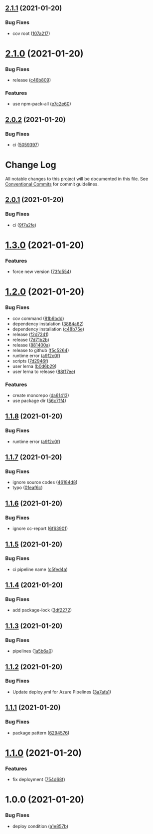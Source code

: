 ## [2.1.1](https://github.com/tecidosbr/gestao-contratos-service/compare/v2.1.0...v2.1.1) (2021-01-20)


### Bug Fixes

* cov root ([107a217](https://github.com/tecidosbr/gestao-contratos-service/commit/107a217c99505526f9ec467f1a2433b815fcf2ae))

# [2.1.0](https://github.com/tecidosbr/gestao-contratos/compare/v2.0.2...v2.1.0) (2021-01-20)


### Bug Fixes

* release ([c46b809](https://github.com/tecidosbr/gestao-contratos/commit/c46b809f5a978ffc87925ad004ae770b6fb4f3f8))


### Features

* use npm-pack-all ([e7c2e60](https://github.com/tecidosbr/gestao-contratos/commit/e7c2e60957a25298148b7fc2c99e5fc8d0dd05e6))

## [2.0.2](https://github.com/tecidosbr/gestao-contratos/compare/v2.0.1...v2.0.2) (2021-01-20)


### Bug Fixes

* ci ([5059397](https://github.com/tecidosbr/gestao-contratos/commit/505939750649ca7101895d66b4cc11638cccef4f))

# Change Log

All notable changes to this project will be documented in this file.
See [Conventional Commits](https://conventionalcommits.org) for commit guidelines.

## [2.0.1](https://github.com/tecidosbr/gestao-contratos-service/compare/v1.3.0...v2.0.1) (2021-01-20)


### Bug Fixes

* ci ([9f7a2fe](https://github.com/tecidosbr/gestao-contratos-service/commit/9f7a2fe491996f50792b2b076fca0f5d1701eff0))





# [1.3.0](https://github.com/tecidosbr/gestao-contratos-service/compare/v1.2.0...v1.3.0) (2021-01-20)


### Features

* force new version ([73fd554](https://github.com/tecidosbr/gestao-contratos-service/commit/73fd554ade1e2b89fca5f0f26c6af7416030a526))

# [1.2.0](https://github.com/tecidosbr/gestao-contratos-service/compare/v1.1.7...v1.2.0) (2021-01-20)


### Bug Fixes

* cov command ([81b6bdd](https://github.com/tecidosbr/gestao-contratos-service/commit/81b6bdd604fd16574cef62a1478a213df0081fdf))
* dependency instalation ([3884a62](https://github.com/tecidosbr/gestao-contratos-service/commit/3884a62064d7182a1012c1055a7146ed28940087))
* dependency installation ([c48b75e](https://github.com/tecidosbr/gestao-contratos-service/commit/c48b75e4be66cefbbe6e85351e2eaba98b0fa2d3))
* release ([f2d7241](https://github.com/tecidosbr/gestao-contratos-service/commit/f2d7241dfe57bc7448dad833416c865ffb494f7b))
* release ([7d71b2b](https://github.com/tecidosbr/gestao-contratos-service/commit/7d71b2b4ba3431fad4b17da80f2f2c21b185a068))
* release ([881400a](https://github.com/tecidosbr/gestao-contratos-service/commit/881400ae319e0e7706b53a613597d0f50d685a1b))
* release to github ([f5c5264](https://github.com/tecidosbr/gestao-contratos-service/commit/f5c52646d19e28fd9b49fcf39959e64bee0cb30d))
* runtime error ([a9f2c0f](https://github.com/tecidosbr/gestao-contratos-service/commit/a9f2c0f2e57af9afa30d2ac7944c6173acf7a471))
* scripts ([7d2946f](https://github.com/tecidosbr/gestao-contratos-service/commit/7d2946f1aef0b7fd83798c5efc741d9be0453fa1))
* user lerna ([b0d6b29](https://github.com/tecidosbr/gestao-contratos-service/commit/b0d6b2972cd3f1bb00dce4a47b9880bcf25816fe))
* user lerna to release ([88f17ee](https://github.com/tecidosbr/gestao-contratos-service/commit/88f17eee591bae39cef20435bcd4c6eaf32683a6))


### Features

* create monorepo ([da61413](https://github.com/tecidosbr/gestao-contratos-service/commit/da6141338537906ff50a65c62f9665d5d7789477))
* use package dir ([56c71f4](https://github.com/tecidosbr/gestao-contratos-service/commit/56c71f4cd1945241b7f2fc339f7fb8f8cfeb4146))

## [1.1.8](https://github.com/tecidosbr/gestao-contratos/compare/v1.1.7...v1.1.8) (2021-01-20)


### Bug Fixes

* runtime error ([a9f2c0f](https://github.com/tecidosbr/gestao-contratos/commit/a9f2c0f2e57af9afa30d2ac7944c6173acf7a471))

## [1.1.7](https://github.com/tecidosbr/gestao-contratos-service/compare/v1.1.6...v1.1.7) (2021-01-20)


### Bug Fixes

* ignore source codes ([46184d8](https://github.com/tecidosbr/gestao-contratos-service/commit/46184d877e5d8e9052f3685cca19b1e0bef52f74))
* typo ([01eaf6c](https://github.com/tecidosbr/gestao-contratos-service/commit/01eaf6ca08c6f8ae20dc49472a33145f7a024e81))

## [1.1.6](https://github.com/tecidosbr/gestao-contratos-service/compare/v1.1.5...v1.1.6) (2021-01-20)


### Bug Fixes

* ignore cc-report ([6f63901](https://github.com/tecidosbr/gestao-contratos-service/commit/6f6390150f26d38442f979fca17c6a4524f77a80))

## [1.1.5](https://github.com/tecidosbr/gestao-contratos-service/compare/v1.1.4...v1.1.5) (2021-01-20)


### Bug Fixes

* ci pipeline name ([c5fed4a](https://github.com/tecidosbr/gestao-contratos-service/commit/c5fed4a256535a7da1cc1f5ecf635aef269cf190))

## [1.1.4](https://github.com/tecidosbr/gestao-contratos-service/compare/v1.1.3...v1.1.4) (2021-01-20)


### Bug Fixes

* add package-lock ([3df2272](https://github.com/tecidosbr/gestao-contratos-service/commit/3df22726c3bcc5e65c1de3c518a67e778c992614))

## [1.1.3](https://github.com/tecidosbr/gestao-contratos-service/compare/v1.1.2...v1.1.3) (2021-01-20)


### Bug Fixes

* pipelines ([1a5b6a0](https://github.com/tecidosbr/gestao-contratos-service/commit/1a5b6a0ac38dff5c3ce7d8e23ee99eee41f101b7))

## [1.1.2](https://github.com/tecidosbr/gestao-contratos-service/compare/v1.1.1...v1.1.2) (2021-01-20)


### Bug Fixes

* Update deploy.yml for Azure Pipelines ([3a7afa1](https://github.com/tecidosbr/gestao-contratos-service/commit/3a7afa16268fdf6696bf1a7fc7d59ea7d5da25c3))

## [1.1.1](https://github.com/tecidosbr/gestao-contratos-service/compare/v1.1.0...v1.1.1) (2021-01-20)


### Bug Fixes

* package pattern ([6294576](https://github.com/tecidosbr/gestao-contratos-service/commit/6294576e26f322a9e9452d85558dc1865cfa52dd))

# [1.1.0](https://github.com/tecidosbr/gestao-contratos-service/compare/v1.0.0...v1.1.0) (2021-01-20)


### Features

* fix deployment ([754d68f](https://github.com/tecidosbr/gestao-contratos-service/commit/754d68f2b862bb46e82f717a7c5396fa855b6402))

# 1.0.0 (2021-01-20)


### Bug Fixes

* deploy condition ([a1e857b](https://github.com/tecidosbr/gestao-contratos-service/commit/a1e857bee4509c3bea7c26ad8677fda9751ced03))
